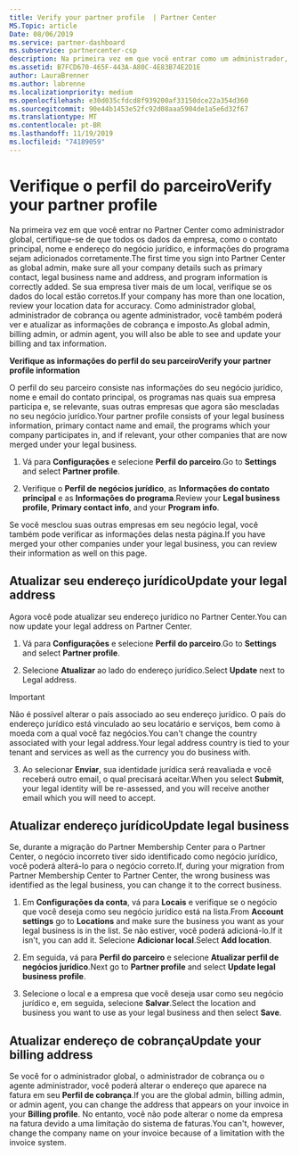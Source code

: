 ```yaml
---
title: Verify your partner profile  | Partner Center
MS.Topic: article
Date: 08/06/2019
ms.service: partner-dashboard
ms.subservice: partnercenter-csp
description: Na primeira vez em que você entrar como um administrador, verifique se os dados de suporte estão corretos, arquive isenções de impostos, se apropriado, e analise as informações de contato em seus perfis.
ms.assetid: B7FCD670-465F-443A-A80C-4E83B74E2D1E
author: LauraBrenner
ms.author: labrenne
ms.localizationpriority: medium
ms.openlocfilehash: e30d035cfdcd8f939200af33150dce22a354d360
ms.sourcegitcommit: 90e44b1453e52fc92d08aaa5904de1a5e6d32f67
ms.translationtype: MT
ms.contentlocale: pt-BR
ms.lasthandoff: 11/19/2019
ms.locfileid: "74189059"
---
```

# <a name="verify-your-partner-profile"></a><span data-ttu-id="d2782-103">Verifique o perfil do parceiro</span><span class="sxs-lookup"><span data-stu-id="d2782-103">Verify your partner profile</span></span>

<span data-ttu-id="d2782-104">Na primeira vez em que você entrar no Partner Center como administrador global, certifique-se de que todos os dados da empresa, como o contato principal, nome e endereço do negócio jurídico, e informações do programa sejam adicionados corretamente.</span><span class="sxs-lookup"><span data-stu-id="d2782-104">The first time you sign into Partner Center as  global admin, make sure all your company details such as primary contact, legal business name and address, and program information is correctly added.</span></span> <span data-ttu-id="d2782-105">Se sua empresa tiver mais de um local, verifique se os dados do local estão corretos.</span><span class="sxs-lookup"><span data-stu-id="d2782-105">If your company has more than one location, review your location data for accuracy.</span></span> <span data-ttu-id="d2782-106">Como administrador global, administrador de cobrança ou agente administrador, você também poderá ver e atualizar as informações de cobrança e imposto.</span><span class="sxs-lookup"><span data-stu-id="d2782-106">As global admin, billing admin, or admin agent, you will also be able to see and update your billing and tax information.</span></span> 

<span data-ttu-id="d2782-107">**Verifique as informações do perfil do seu parceiro**</span><span class="sxs-lookup"><span data-stu-id="d2782-107">**Verify your partner profile information**</span></span>

<span data-ttu-id="d2782-108">O perfil do seu parceiro consiste nas informações do seu negócio jurídico, nome e email do contato principal, os programas nas quais sua empresa participa e, se relevante, suas outras empresas que agora são mescladas no seu negócio jurídico.</span><span class="sxs-lookup"><span data-stu-id="d2782-108">Your partner profile consists of your legal business information, primary contact name and email, the programs which your company participates in, and if relevant, your other companies that are now merged under your legal business.</span></span>

1.  <span data-ttu-id="d2782-109">Vá para **Configurações** e selecione **Perfil do parceiro**.</span><span class="sxs-lookup"><span data-stu-id="d2782-109">Go to **Settings** and select **Partner profile**.</span></span>

2.  <span data-ttu-id="d2782-110">Verifique o **Perfil de negócios jurídico**, as **Informações do contato principal** e as **Informações do programa**.</span><span class="sxs-lookup"><span data-stu-id="d2782-110">Review your **Legal business profile**, **Primary contact info**, and your **Program info**.</span></span>

<span data-ttu-id="d2782-111">Se você mesclou suas outras empresas em seu negócio legal, você também pode verificar as informações delas nesta página.</span><span class="sxs-lookup"><span data-stu-id="d2782-111">If you have merged your other companies under your legal business, you can review their information as well on this page.</span></span>

## <a name="update-your-legal-address"></a><span data-ttu-id="d2782-112">Atualizar seu endereço jurídico</span><span class="sxs-lookup"><span data-stu-id="d2782-112">Update your legal address</span></span>

<span data-ttu-id="d2782-113">Agora você pode atualizar seu endereço jurídico no Partner Center.</span><span class="sxs-lookup"><span data-stu-id="d2782-113">You can now update your legal address on Partner Center.</span></span>

1. <span data-ttu-id="d2782-114">Vá para **Configurações** e selecione **Perfil do parceiro**.</span><span class="sxs-lookup"><span data-stu-id="d2782-114">Go to **Settings** and select **Partner profile**.</span></span> 

2. <span data-ttu-id="d2782-115">Selecione **Atualizar** ao lado do endereço jurídico.</span><span class="sxs-lookup"><span data-stu-id="d2782-115">Select **Update** next to Legal address.</span></span> 

>[!Important]
><span data-ttu-id="d2782-116">Não é possível alterar o país associado ao seu endereço jurídico. O país do endereço jurídico está vinculado ao seu locatário e serviços, bem como à moeda com a qual você faz negócios.</span><span class="sxs-lookup"><span data-stu-id="d2782-116">You can't change the country associated with your legal address.Your legal address country is tied to your tenant and services as well as the currency you do business with.</span></span> 

3. <span data-ttu-id="d2782-117">Ao selecionar **Enviar**, sua identidade jurídica será reavaliada e você receberá outro email, o qual precisará aceitar.</span><span class="sxs-lookup"><span data-stu-id="d2782-117">When you select **Submit**, your legal identity will be re-assessed, and you will receive another email which you will need to accept.</span></span>

## <a name="update-legal-business"></a><span data-ttu-id="d2782-118">Atualizar endereço jurídico</span><span class="sxs-lookup"><span data-stu-id="d2782-118">Update legal business</span></span>

<span data-ttu-id="d2782-119">Se, durante a migração do Partner Membership Center para o Partner Center, o negócio incorreto tiver sido identificado como negócio jurídico, você poderá alterá-lo para o negócio correto.</span><span class="sxs-lookup"><span data-stu-id="d2782-119">If, during your migration from Partner Membership Center to Partner Center, the wrong business was identified as the legal business, you can change it to the correct business.</span></span>

1. <span data-ttu-id="d2782-120">Em **Configurações da conta**, vá para **Locais** e verifique se o negócio que você deseja como seu negócio jurídico está na lista.</span><span class="sxs-lookup"><span data-stu-id="d2782-120">From **Account settings** go to **Locations** and make sure the business you want as your legal business is in the list.</span></span> <span data-ttu-id="d2782-121">Se não estiver, você poderá adicioná-lo.</span><span class="sxs-lookup"><span data-stu-id="d2782-121">If it isn't, you can add it.</span></span> <span data-ttu-id="d2782-122">Selecione **Adicionar local**.</span><span class="sxs-lookup"><span data-stu-id="d2782-122">Select **Add location**.</span></span>

2.  <span data-ttu-id="d2782-123">Em seguida, vá para **Perfil do parceiro** e selecione **Atualizar perfil de negócios jurídico**.</span><span class="sxs-lookup"><span data-stu-id="d2782-123">Next go to **Partner profile** and select **Update legal business profile**.</span></span>

3.  <span data-ttu-id="d2782-124">Selecione o local e a empresa que você deseja usar como seu negócio jurídico e, em seguida, selecione **Salvar**.</span><span class="sxs-lookup"><span data-stu-id="d2782-124">Select the location and business you want to use as your legal business and then select **Save**.</span></span>

## <a name="update-your-billing-address"></a><span data-ttu-id="d2782-125">Atualizar endereço de cobrança</span><span class="sxs-lookup"><span data-stu-id="d2782-125">Update your billing address</span></span>

<span data-ttu-id="d2782-126">Se você for o administrador global, o administrador de cobrança ou o agente administrador, você poderá alterar o endereço que aparece na fatura em seu **Perfil de cobrança**.</span><span class="sxs-lookup"><span data-stu-id="d2782-126">If you are the global admin, billing admin, or admin agent, you can change the address that appears on your invoice in your **Billing profile**.</span></span> <span data-ttu-id="d2782-127">No entanto, você não pode alterar o nome da empresa na fatura devido a uma limitação do sistema de faturas.</span><span class="sxs-lookup"><span data-stu-id="d2782-127">You can't, however, change the company name on your invoice because of a limitation with the invoice system.</span></span>

 


